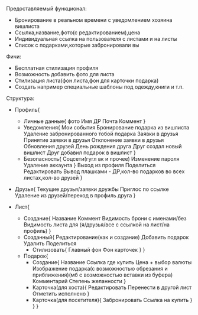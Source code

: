 Предоставляемый функционал:

- Бронирование в реальном времени с уведомлением хозяина вишлиста
- Ссылка,название,фото(с редактированием),цена
- Индивидуальная ссылка на пользователя с листами и на листы
- Список с подарками,которые забронировали вы

Фичи:

- Бесплатная стилизация профиля
- Возможность добавить фото для листа
- Стилизация листа(фон листа,фон для карточки подарка)
- Создать например специальные шаблоны под одежду,книги и т.п.

Структура:

- Профиль{

  - Личные данные{
    фото
    Имя
    ДР
    Почта
    Коммент
    }
  - Уведомления{
    Мои события
    Бронирование подарка из вишлиста
    Удаление забронированного тобой подарка
    Заявки в друзья
    Принятие заявки в друзья
    Отклонение заявки в друзья
    Обновления друзей
    День рождения друга
    Друг создал новый вишлист
    Друг добавил подарок в вишлист
    }
  - Безопасность{
    Соцсети(гугл вк и прочее)
    Изменение пароля
    Удаление аккаунта
    }
    Выход из профиля
    Поделиться
    Редактировать
    Вывод плашками - ДР,кол-во подарков во всех листах,кол-во друзей
    }

- Друзья{
  Текущие друзья/заявки дружбы
  Приглос по ссылке
  Удаление из друзей/переход в профиль друга
  }

- Лист{
  - Создание{
    Название
    Коммент
    Видимость брони с именами/без
    Видимость листа для (я/друзья/все с ссылкой на лист/на профиль)
    }
  - Созданный{
    Редактирование(как и создание)
    Добавить подарок
    Удалить
    Поделиться
    - Стилизовать{
      Главный фон
      Фон карточек
      }
      }
  - Подарок{
    - Создание{
      Название
      Ссылка где купить
      Цена + выбор валюты
      Изображение подарка(с возможностью обрезания и приближения)(мб с возможностью вставки из буфера)
      Комментарий
      Степень желанности
      }
    - Карточка(для хоста){
      Редактировать
      Перенести в другой лист
      Отметить исполнено
      }
    - Карточка(для посетителя){
      Забронировать
      Ссылка на купить
      }
      }
      }
